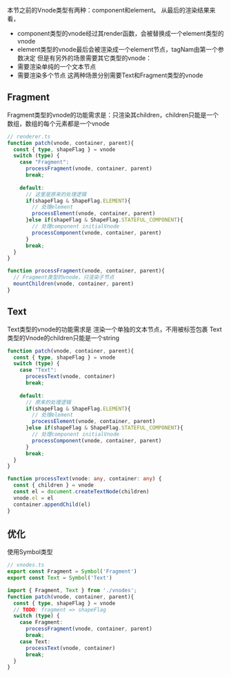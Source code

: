 本节之前的Vnode类型有两种：component和element。
从最后的渲染结果来看，
- component类型的vnode经过其render函数，会被替换成一个element类型的vnode
- element类型的vnode最后会被渲染成一个element节点，tagNam由第一个参数决定
但是有另外的场景需要其它类型的vnode：
- 需要渲染单纯的一个文本节点
- 需要渲染多个节点
这两种场景分别需要Text和Fragment类型的vnode
## Fragment
Fragment类型的vnode的功能需求是：只渲染其children，children只能是一个数组，数组的每个元素都是一个vnode
```ts
// renderer.ts
function patch(vnode, container, parent){
  const { type, shapeFlag } = vnode 
  switch (type) {
    case "Fragment":
      processFragment(vnode, container, parent)
      break;
  
    default:
      // 这里是原来的处理逻辑
      if(shapeFlag & ShapeFlag.ELEMENT){
        // 处理element
        processElement(vnode, container, parent)
      }else if(shapeFlag & ShapeFlag.STATEFUL_COMPONENT){
        // 处理component initialVnode
        processComponent(vnode, container, parent)
      }
      break;
  }
}

function processFragment(vnode, container, parent){
  // Fragment类型的vnode，只渲染子节点
  mountChildren(vnode, container, parent)
}
```
## Text
Text类型的vnode的功能需求是 渲染一个单独的文本节点，不用被标签包裹
Text类型的Vnode的children只能是一个string
```ts
function patch(vnode, container, parent){
  const { type, shapeFlag } = vnode 
  switch (type) {
    case "Text":
      processText(vnode, container)
      break;
  
    default:
      // 原来的处理逻辑
      if(shapeFlag & ShapeFlag.ELEMENT){
        // 处理element
        processElement(vnode, container, parent)
      }else if(shapeFlag & ShapeFlag.STATEFUL_COMPONENT){
        // 处理component initialVnode
        processComponent(vnode, container, parent)
      }
      break;
  }
}

function processText(vnode: any, container: any) {
  const { children } = vnode
  const el = document.createTextNode(children)
  vnode.el = el
  container.appendChild(el)
}
```

## 优化
使用Symbol类型
```ts
// vnodes.ts
export const Fragment = Symbol('Fragment')
export const Text = Symbol('Text')
```
```ts
import { Fragment, Text } from './vnodes';
function patch(vnode, container, parent){
  const { type, shapeFlag } = vnode 
  // TODO: fragment => shapeFlag
  switch (type) {
    case Fragment:
      processFragment(vnode, container, parent)
      break;
    case Text:
      processText(vnode, container)
      break;
  }
}
```